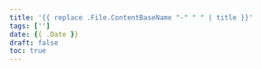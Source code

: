 ```yaml
---
title: '{{ replace .File.ContentBaseName "-" " " | title }}'
tags: ['']
date: {{ .Date }}
draft: false
toc: true
---
```

